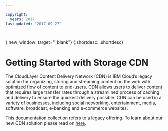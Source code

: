 ```yaml
---

copyright:
  years: 2017
lastupdated: "2017-09-27"

---
```

{:new_window: target="_blank"}
{:shortdesc: .shortdesc}

# Getting Started with Storage CDN

The CloudLayer Content Delivery Network (CDN) is IBM Cloud’s legacy solution for organizing, storing and streaming content on the web with optimized flow of content to end-users.  CDN allows users to deliver content that requires large transfer rates through a streamlined process of caching and delivery to ensure the quickest delivery possible.  CDN can be used in a variety of businesses, including social networking, entertainment, media, software, broadcast, e-banking and e-commerce websites.

This documentation collection refers to a legacy offering. To learn about our new CDN solution please read on [here](https://console.bluemix.net/docs/infrastructure/CDN/about.html#about-cdn).



